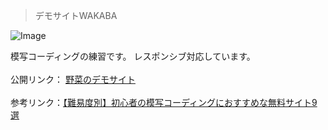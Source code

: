> デモサイトWAKABA

![Image](https://github.com/user-attachments/assets/d9355f1b-b798-415a-9ed0-e2682f91523f)

模写コーディングの練習です。
レスポンシブ対応しています。
<br/><br/>
公開リンク： [野菜のデモサイト](https://practice-peach-rho.vercel.app/)<br/><br/>
参考リンク：[【難易度別】初心者の模写コーディングにおすすめな無料サイト9選](https://programming-yell.jp/copy-coding-site/#i-12)

